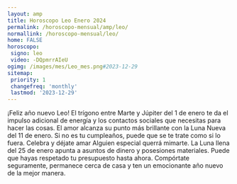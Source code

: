 ```yaml
---
layout: amp
title: Horoscopo Leo Enero 2024 
permalink: /horoscopo-mensual/amp/leo/
normallink: /horoscopo-mensual/leo/
home: FALSE
horoscopo:
 signo: leo
 video: -DQpmrrAIeU
ogimg: /images/mes/Leo_mes.png#2023-12-29
sitemap:
 priority: 1
 changefreq: 'monthly'
 lastmod: '2023-12-29'
---
```



¡Feliz año nuevo Leo! El trígono entre Marte y Júpiter del 1 de enero te da el impulso adicional de energía y los contactos sociales que necesitas para hacer las cosas. El amor alcanza su punto más brillante con la Luna Nueva del 11 de enero. Si no es tu cumpleaños, puede que se te trate como si lo fuera. Celebra y déjate amar Alguien especial querrá mimarte. La Luna llena del 25 de enero apunta a asuntos de dinero y posesiones materiales. Puede que hayas respetado tu presupuesto hasta ahora. Compórtate seguramente, permanece cerca de casa y ten un emocionante año nuevo de la mejor manera.